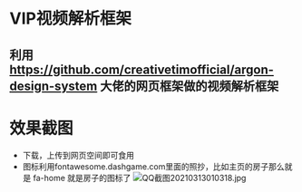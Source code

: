 # VIP视频解析框架

## 利用 https://github.com/creativetimofficial/argon-design-system 大佬的网页框架做的视频解析框架

# 效果截图
* 下载，上传到网页空间即可食用
* 图标利用fontawesome.dashgame.com里面的照抄，比如主页的房子那么就是 fa-home 就是房子的图标了
![QQ截图20210313010318.jpg](https://i.loli.net/2021/03/13/pJQvLVs1wyxBrmD.jpg)
